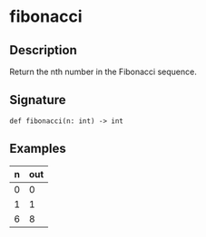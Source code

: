 # fibonacci

## Description
Return the nth number in the Fibonacci sequence.

## Signature
```
def fibonacci(n: int) -> int
```

## Examples
| n | out |
| - | - |
| 0 | 0 |
| 1 | 1 |
| 6 | 8 |

